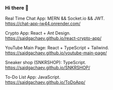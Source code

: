 ### Hi there 👋


Real Time Chat App: MERN && Socket.io && JWT.                                           
https://chat-app-iw44.onrender.com/

Crypto App: React + Ant Design.                                                  
https://saidgachaev.github.io/react-crypto-app/

YouTube Main Page: React + TypeScript + Tailwind.                                  
https://saidgachaev.github.io/youtube-main-page/

Sneaker shop (SNKRSHOP): TypeScript.                                                     
https://saidgachaev.github.io/SNKRSHOP/

To-Do List App: JavaScript.                                            
https://saidgachaev.github.io/ToDoApp/
